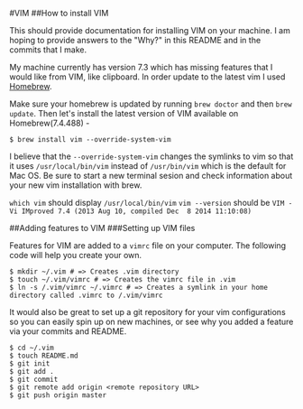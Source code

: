 #VIM
##How to install VIM

This should provide documentation for installing VIM on your machine. I am hoping to provide answers to the "Why?" in this README and in the commits that I make.

My machine currently has version 7.3 which has missing features that I would like from VIM, like clipboard. In order update to the latest vim I used [Homebrew](http://brew.sh/).

Make sure your homebrew is updated by running `brew doctor` and then `brew update`.
Then let's install the latest version of VIM available on Homebrew(7.4.488) -

```
$ brew install vim --override-system-vim
```
I believe that the `--override-system-vim` changes the symlinks to vim so that it uses `/usr/local/bin/vim` instead of `/usr/bin/vim` which is the default for Mac OS. Be sure to start a new terminal sesion and check information about your new vim installation with brew.

`which vim` should display `/usr/local/bin/vim`
`vim --version` should be `VIM - Vi IMproved 7.4 (2013 Aug 10, compiled Dec  8 2014 11:10:08)`

##Adding features to VIM
###Setting up VIM files

Features for VIM are added to a `vimrc` file on your computer. The following code will help you create your own.

```
$ mkdir ~/.vim # => Creates .vim directory
$ touch ~/.vim/vimrc # => Creates the vimrc file in .vim
$ ln -s /.vim/vimrc ~/.vimrc # => Creates a symlink in your home directory called .vimrc to /.vim/vimrc
```
It would also be great to set up a git repository for your vim configurations so you can easily spin up on new machines, or see why you added a feature via your commits and README.

```
$ cd ~/.vim
$ touch README.md
$ git init
$ git add .
$ git commit
$ git remote add origin <remote repository URL>
$ git push origin master
```

